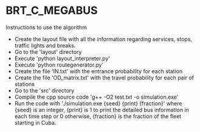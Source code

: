 # BRT_C_MEGABUS

Instructions to use the algorithm

- Create the layout file with all the information regarding services, stops, traffic lights and breaks.
- Go to the 'layout' directory
- Execute 'python layout_interpreter.py'
- Execute 'python routegenerator.py'
- Create the file 'IN.txt' with the entrance probability for each station
- Create the file 'OD_matrix.txt' with the travel probability for each pair of stations
- Go to the 'src' directory
- Compile the cpp source code 'g++ -O2 test.txt -o simulation.exe'
- Run the code with './simulation.exe {seed} {print} {fraction}' where {seed} is an integer, {print} is 1 to print the detailed bus information in each time step or 0 otherwise, {fraction} is the fraction of the fleet starting in Cuba.

